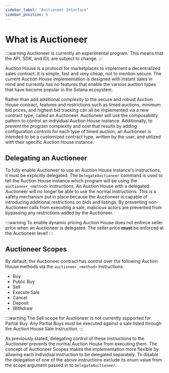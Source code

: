 ```yaml
---
sidebar_label: "Auctioneer Interface"
sidebar_position: 6
---
```


# What is Auctioneer
:::warning
Auctioneer is currently an experimental program. This means that the API, SDK, and IDL are subject to change.
:::

Auction House is a protocol for marketplaces to implement a decentralized sales contract. It is simple, fast and very cheap, not to mention secure. The current Auction House implementation is designed with instant sales in mind and currently has no features that enable the various auction types that have become popular in the Solana ecosystem.

Rather than add additional complexity to the secure and robust Auction House contract, features and restrictions such as timed auctions, minimum bid prices, and highest bid tracking can all be implemented via a new contract type, called an Auctioneer. Auctioneer will use the composability pattern to control an individual Auction House instance. Additionally, to prevent the program complexity and cost that results by adding configuration controls for each type of timed auction, an Auctioneer is intended to be a customized contract type, written by the user, and utilized with their specific Auction House instance.

## Delegating an Auctioneer
To fully enable Auctioneer to use an Auction House instance's instructions, it must be explicitly delegated. The `DelegateAuctioneer` command is used to tell the Auction House instance which program will be using the `auctioneer_<method>` instructions. An Auction House with a delegated Auctioneer will no longer be able to use the normal instructions. This is a safety mechanism put in place because the Auctioneer is capable of introducing additional restrictions on bids and listings. By preventing non-Auctioneer calls from executing a sale, malicious actors are prevented from bypassing any restrictions added by the Auctioneer.

:::warning
To enable dynamic pricing Auction House does not enforce seller price when an Auctioneer is delegated. The seller price **must** be enforced at the Auctioneer level!
:::

## Auctioneer Scopes
By default, the Auctioneer contract has control over the following Auction House methods via the `auctioneer_<method>` instructions.
* Buy
* Public Buy
* Sell
* Execute Sale
* Cancel
* Deposit
* Withdraw

:::warning
The Sell scope for Auctioneer is not currently supported for Partial Buy. Any Partial Buys must be executed against a sale listed through the Auction House Sale instruction.
:::

As previously stated, delegating control of these instructions to the Auctioneer prevents the normal Auction House from executing them. The concept of Auctioneer Scopes makes the implementation more flexible by allowing each individual instruction to be delegated separately. To disable the delegation of one of the above instructions exclude its enum value from the scope argument passed in to `DelegateAuctioneer`.